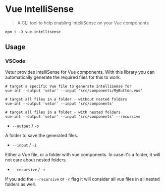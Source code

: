 # Vue IntelliSense

> A CLI tool to help enabling IntelliSense on your Vue components

```
npm i -D vue-intellisense
```

## Usage

### VSCode

Vetur provides IntelliSense for Vue components. With this library you can automatically generate the required files for this to work.

```shell
# target a specific Vue file to generate IntelliSense for
vue-int --output 'vetur' --input 'src/components/MyButton.vue'

# target all files in a folder - without nested folders
vue-int --output 'vetur' --input 'src/components'

# target all files in a folder - with nested folders
vue-int --output 'vetur' --input 'src/components' --recursive
```

- `--output` / `-o`

A folder to save the generated files.

- `--input` / `-i`

Either a Vue file, or a folder with vue components. In case it's a folder, it will not care about nested folders. 

- `--recursive` / `-r`

If you add the `--recursive` or `-r` flag it will consider all vue files in all nested folders as well.
